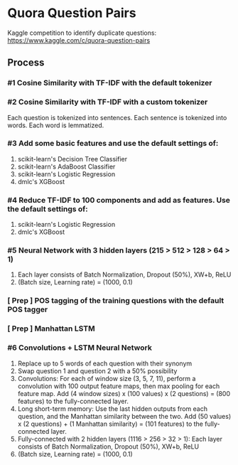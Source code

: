 # Quora Question Pairs
Kaggle competition to identify duplicate questions: https://www.kaggle.com/c/quora-question-pairs

## Process
### #1 Cosine Similarity with TF-IDF with the default tokenizer
### #2 Cosine Similarity with TF-IDF with a custom tokenizer
Each question is tokenized into sentences. Each sentence is tokenized into words. Each word is lemmatized.
### #3 Add some basic features and use the default settings of:
1. scikit-learn's Decision Tree Classifier
2. scikit-learn's AdaBoost Classifier
3. scikit-learn's Logistic Regression
4. dmlc's XGBoost
### #4 Reduce TF-IDF to 100 components and add as features. Use the default settings of:
1. scikit-learn's Logistic Regression
2. dmlc's XGBoost
### #5 Neural Network with 3 hidden layers (215 > 512 > 128 > 64 > 1)
1. Each layer consists of Batch Normalization, Dropout (50%), XW+b, ReLU
2. (Batch size, Learning rate) = (1000, 0.1)
### [ Prep ] POS tagging of the training questions with the default POS tagger
### [ Prep ] Manhattan LSTM
### #6 Convolutions + LSTM Neural Network
1. Replace up to 5 words of each question with their synonym
2. Swap question 1 and question 2 with a 50% possibility
3. Convolutions: For each of window size (3, 5, 7, 11), perform a convolution with 100 output feature maps, then max pooling for each feature map. Add (4 window sizes) x (100 values) x (2 questions) = (800 features) to the fully-connected layer.
4. Long short-term memory: Use the last hidden outputs from each question, and the Manhattan similarity between the two. Add (50 values) x (2 questions) + (1 Manhattan similarity) = (101 features) to the fully-connected layer.
5. Fully-connected with 2 hidden layers (1116 > 256 > 32 > 1): Each layer consists of Batch Normalization, Dropout (50%), XW+b, ReLU
6. (Batch size, Learning rate) = (1000, 0.1)
